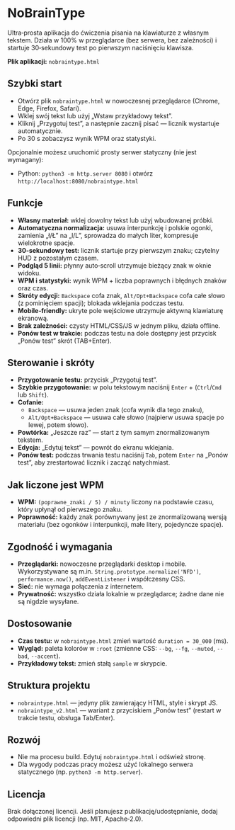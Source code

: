 # NoBrainType

Ultra‑prosta aplikacja do ćwiczenia pisania na klawiaturze z własnym tekstem. Działa w 100% w przeglądarce (bez serwera, bez zależności) i startuje 30‑sekundowy test po pierwszym naciśnięciu klawisza.

**Plik aplikacji:** `nobraintype.html`


## Szybki start
- Otwórz plik `nobraintype.html` w nowoczesnej przeglądarce (Chrome, Edge, Firefox, Safari).
- Wklej swój tekst lub użyj „Wstaw przykładowy tekst”.
- Kliknij „Przygotuj test”, a następnie zacznij pisać — licznik wystartuje automatycznie.
- Po 30 s zobaczysz wynik WPM oraz statystyki.

Opcjonalnie możesz uruchomić prosty serwer statyczny (nie jest wymagany):
- Python: `python3 -m http.server 8080` i otwórz `http://localhost:8080/nobraintype.html`


## Funkcje
- **Własny materiał:** wklej dowolny tekst lub użyj wbudowanej próbki.
- **Automatyczna normalizacja:** usuwa interpunkcję i polskie ogonki, zamienia „ł/Ł” na „l/L”, sprowadza do małych liter, kompresuje wielokrotne spacje.
- **30‑sekundowy test:** licznik startuje przy pierwszym znaku; czytelny HUD z pozostałym czasem.
- **Podgląd 5 linii:** płynny auto‑scroll utrzymuje bieżący znak w oknie widoku.
- **WPM i statystyki:** wynik WPM + liczba poprawnych i błędnych znaków oraz czas.
- **Skróty edycji:** `Backspace` cofa znak, `Alt/Opt+Backspace` cofa całe słowo (z pominięciem spacji); blokada wklejania podczas testu.
- **Mobile‑friendly:** ukryte pole wejściowe utrzymuje aktywną klawiaturę ekranową.
- **Brak zależności:** czysty HTML/CSS/JS w jednym pliku, działa offline.
- **Ponów test w trakcie:** podczas testu na dole dostępny jest przycisk „Ponów test” skrót (TAB+Enter).


## Sterowanie i skróty
- **Przygotowanie testu:** przycisk „Przygotuj test”.
- **Szybkie przygotowanie:** w polu tekstowym naciśnij `Enter` + (`Ctrl`/`Cmd` lub `Shift`).
- **Cofanie:**
  - `Backspace` — usuwa jeden znak (cofa wynik dla tego znaku),
  - `Alt/Opt+Backspace` — usuwa całe słowo (najpierw usuwa spacje po lewej, potem słowo).
- **Powtórka:** „Jeszcze raz” — start z tym samym znormalizowanym tekstem.
- **Edycja:** „Edytuj tekst” — powrót do ekranu wklejania.
- **Ponów test:** podczas trwania testu naciśnij `Tab`, potem `Enter` na „Ponów test”, aby zrestartować licznik i zacząć natychmiast.


## Jak liczone jest WPM
- **WPM:** `(poprawne_znaki / 5) / minuty` liczony na podstawie czasu, który upłynął od pierwszego znaku.
- **Poprawność:** każdy znak porównywany jest ze znormalizowaną wersją materiału (bez ogonków i interpunkcji, małe litery, pojedyncze spacje).


## Zgodność i wymagania
- **Przeglądarki:** nowoczesne przeglądarki desktop i mobile. Wykorzystywane są m.in. `String.prototype.normalize('NFD')`, `performance.now()`, `addEventListener` i współczesny CSS.
- **Sieć:** nie wymaga połączenia z internetem.
- **Prywatność:** wszystko działa lokalnie w przeglądarce; żadne dane nie są nigdzie wysyłane.


## Dostosowanie
- **Czas testu:** w `nobraintype.html` zmień wartość `duration = 30_000` (ms).
- **Wygląd:** paleta kolorów w `:root` (zmienne CSS: `--bg`, `--fg`, `--muted`, `--bad`, `--accent`).
- **Przykładowy tekst:** zmień stałą `sample` w skrypcie.


## Struktura projektu
- `nobraintype.html` — jedyny plik zawierający HTML, style i skrypt JS.
 - `nobraintype_v2.html` — wariant z przyciskiem „Ponów test” (restart w trakcie testu, obsługa Tab/Enter).


## Rozwój
- Nie ma procesu build. Edytuj `nobraintype.html` i odśwież stronę.
- Dla wygody podczas pracy możesz użyć lokalnego serwera statycznego (np. `python3 -m http.server`).


## Licencja
Brak dołączonej licencji. Jeśli planujesz publikację/udostępnianie, dodaj odpowiedni plik licencji (np. MIT, Apache‑2.0).

